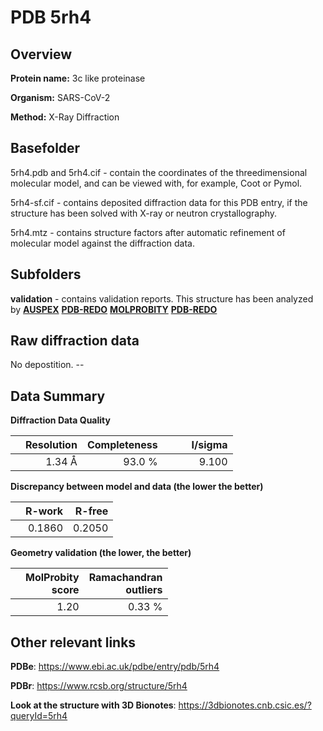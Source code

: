# PDB 5rh4

## Overview

**Protein name:** 3c like proteinase

**Organism:** SARS-CoV-2

**Method:** X-Ray Diffraction

## Basefolder

5rh4.pdb and 5rh4.cif - contain the coordinates of the threedimensional molecular model, and can be viewed with, for example, Coot or Pymol.

5rh4-sf.cif - contains deposited diffraction data for this PDB entry, if the structure has been solved with X-ray or neutron crystallography.

5rh4.mtz - contains structure factors after automatic refinement of molecular model against the diffraction data.

## Subfolders





**validation** - contains validation reports. This structure has been analyzed by [**AUSPEX**](https://github.com/thorn-lab/coronavirus_structural_task_force/tree/master/pdb/3c_like_proteinase/SARS-CoV-2/5rh4/validation/auspex) [**PDB-REDO**](https://github.com/thorn-lab/coronavirus_structural_task_force/tree/master/pdb/3c_like_proteinase/SARS-CoV-2/5rh4/validation/pdb-redo) [**MOLPROBITY**](https://github.com/thorn-lab/coronavirus_structural_task_force/tree/master/pdb/3c_like_proteinase/SARS-CoV-2/5rh4/validation/molprobity) [**PDB-REDO**](https://github.com/thorn-lab/coronavirus_structural_task_force/blob/master/pdb/3c_like_proteinase/SARS-CoV-2/5rh4/validation/Xtriage_output.log) 

## Raw diffraction data

No depostition. --<br> 

## Data Summary
**Diffraction Data Quality**

|   | Resolution | Completeness| I/sigma |
|---|-------------:|----------------:|--------------:|
|   |1.34 Å|93.0  %|<img width=50/>9.100|

**Discrepancy between model and data (the lower the better)**

|   | **R-work**| **R-free**   
|---|-------------:|----------------:|           
||  0.1860|  0.2050|

**Geometry validation (the lower, the better)**

|   |**MolProbity<br>score**| **Ramachandran<br>outliers** 
|---|-------------:|----------------:|
||  1.20|  0.33 %|

 

 



## Other relevant links 
**PDBe**:  https://www.ebi.ac.uk/pdbe/entry/pdb/5rh4
 
**PDBr**: https://www.rcsb.org/structure/5rh4 

**Look at the structure with 3D Bionotes**: https://3dbionotes.cnb.csic.es/?queryId=5rh4

